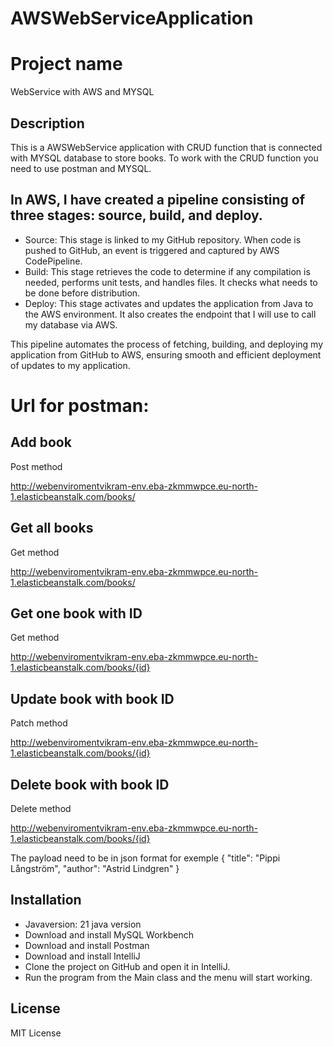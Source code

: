# AWSWebServiceApplication

# Project name
WebService with AWS and MYSQL

## Description
This is a AWSWebService application with CRUD function that is connected with MYSQL database to store books.
To work with the CRUD function you need to use postman and MYSQL. 


## In AWS, I have created a pipeline consisting of three stages: source, build, and deploy.
- Source: This stage is linked to my GitHub repository. When code is pushed to GitHub, an event is triggered and captured by AWS CodePipeline.
- Build: This stage retrieves the code to determine if any compilation is needed, performs unit tests, and handles files. It checks what needs to be done before distribution.
- Deploy: This stage activates and updates the application from Java to the AWS environment. It also creates the endpoint that I will use to call my database via AWS.

This pipeline automates the process of fetching, building, and deploying my application from GitHub to AWS, ensuring smooth and efficient deployment of updates to my application.

# Url for postman:
## Add book
Post method

http://webenviromentvikram-env.eba-zkmmwpce.eu-north-1.elasticbeanstalk.com/books/

## Get all books
Get method

http://webenviromentvikram-env.eba-zkmmwpce.eu-north-1.elasticbeanstalk.com/books/

## Get one book with ID
Get method

http://webenviromentvikram-env.eba-zkmmwpce.eu-north-1.elasticbeanstalk.com/books/{id}

## Update book with book ID
Patch method

http://webenviromentvikram-env.eba-zkmmwpce.eu-north-1.elasticbeanstalk.com/books/{id}

## Delete book with book ID
Delete method

http://webenviromentvikram-env.eba-zkmmwpce.eu-north-1.elasticbeanstalk.com/books/{id}

The payload need to be in json format for exemple
{
"title": "Pippi Långström",
"author": "Astrid Lindgren"
}

## Installation
- Javaversion: 21 java version
- Download and install MySQL Workbench
- Download and install Postman
- Download and install IntelliJ
- Clone the project on GitHub and open it in IntelliJ.
- Run the program from the Main class and the menu will start working.

## License
MIT License